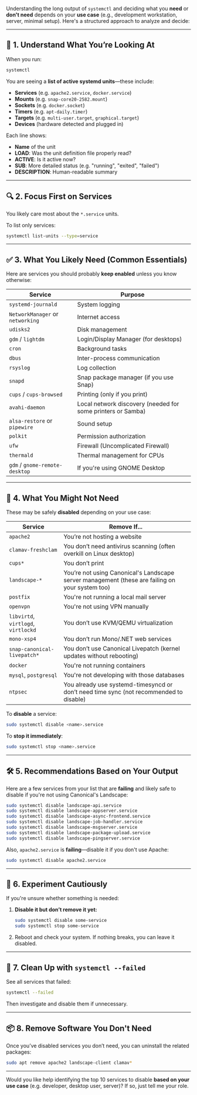 Understanding the long output of `systemctl` and deciding what you **need** or **don't need** depends on your **use case** (e.g., development workstation, server, minimal setup). Here's a structured approach to analyze and decide:

---

## 🧠 1. Understand What You’re Looking At

When you run:

```bash
systemctl
```

You are seeing a **list of active systemd units**—these include:

* **Services** (e.g. `apache2.service`, `docker.service`)
* **Mounts** (e.g. `snap-core20-2582.mount`)
* **Sockets** (e.g. `docker.socket`)
* **Timers** (e.g. `apt-daily.timer`)
* **Targets** (e.g. `multi-user.target`, `graphical.target`)
* **Devices** (hardware detected and plugged in)

Each line shows:

* **Name** of the unit
* **LOAD**: Was the unit definition file properly read?
* **ACTIVE**: Is it active now?
* **SUB**: More detailed status (e.g. "running", "exited", "failed")
* **DESCRIPTION**: Human-readable summary

---

## 🔍 2. Focus First on Services

You likely care most about the `*.service` units.

To list only services:

```bash
systemctl list-units --type=service
```

---

## ✅ 3. What You Likely Need (Common Essentials)

Here are services you should probably **keep enabled** unless you know otherwise:

| Service                          | Purpose                                                     |
| -------------------------------- | ----------------------------------------------------------- |
| `systemd-journald`               | System logging                                              |
| `NetworkManager` or `networking` | Internet access                                             |
| `udisks2`                        | Disk management                                             |
| `gdm` / `lightdm`                | Login/Display Manager (for desktops)                        |
| `cron`                           | Background tasks                                            |
| `dbus`                           | Inter-process communication                                 |
| `rsyslog`                        | Log collection                                              |
| `snapd`                          | Snap package manager (if you use Snap)                      |
| `cups` / `cups-browsed`          | Printing (only if you print)                                |
| `avahi-daemon`                   | Local network discovery (needed for some printers or Samba) |
| `alsa-restore` or `pipewire`     | Sound setup                                                 |
| `polkit`                         | Permission authorization                                    |
| `ufw`                            | Firewall (Uncomplicated Firewall)                           |
| `thermald`                       | Thermal management for CPUs                                 |
| `gdm` / `gnome-remote-desktop`   | If you're using GNOME Desktop                               |

---

## 🚫 4. What You Might Not Need

These may be safely **disabled** depending on your use case:

| Service                             | Remove If...                                                                                    |
| ----------------------------------- | ----------------------------------------------------------------------------------------------- |
| `apache2`                           | You’re not hosting a website                                                                    |
| `clamav-freshclam`                  | You don’t need antivirus scanning (often overkill on Linux desktop)                             |
| `cups*`                             | You don’t print                                                                                 |
| `landscape-*`                       | You’re not using Canonical's Landscape server management (these are failing on your system too) |
| `postfix`                           | You're not running a local mail server                                                          |
| `openvpn`                           | You're not using VPN manually                                                                   |
| `libvirtd`, `virtlogd`, `virtlockd` | You don’t use KVM/QEMU virtualization                                                           |
| `mono-xsp4`                         | You don’t run Mono/.NET web services                                                            |
| `snap-canonical-livepatch*`         | You don’t use Canonical Livepatch (kernel updates without rebooting)                            |
| `docker`                            | You're not running containers                                                                   |
| `mysql`, `postgresql`               | You're not developing with those databases                                                      |
| `ntpsec`                            | You already use systemd-timesyncd or don’t need time sync (not recommended to disable)          |

To **disable** a service:

```bash
sudo systemctl disable <name>.service
```

To **stop it immediately**:

```bash
sudo systemctl stop <name>.service
```

---

## 🛠️ 5. Recommendations Based on Your Output

Here are a few services from your list that are **failing** and likely safe to disable if you're not using Canonical's Landscape:

```bash
sudo systemctl disable landscape-api.service
sudo systemctl disable landscape-appserver.service
sudo systemctl disable landscape-async-frontend.service
sudo systemctl disable landscape-job-handler.service
sudo systemctl disable landscape-msgserver.service
sudo systemctl disable landscape-package-upload.service
sudo systemctl disable landscape-pingserver.service
```

Also, `apache2.service` is **failing**—disable it if you don't use Apache:

```bash
sudo systemctl disable apache2.service
```

---

## 🧪 6. Experiment Cautiously

If you're unsure whether something is needed:

1. **Disable it but don’t remove it yet:**

   ```bash
   sudo systemctl disable some-service
   sudo systemctl stop some-service
   ```

2. Reboot and check your system. If nothing breaks, you can leave it disabled.

---

## 🧼 7. Clean Up with `systemctl --failed`

See all services that failed:

```bash
systemctl --failed
```

Then investigate and disable them if unnecessary.

---

## 📦 8. Remove Software You Don't Need

Once you’ve disabled services you don’t need, you can uninstall the related packages:

```bash
sudo apt remove apache2 landscape-client clamav*
```

---

Would you like help identifying the top 10 services to disable **based on your use case** (e.g. developer, desktop user, server)? If so, just tell me your role.

